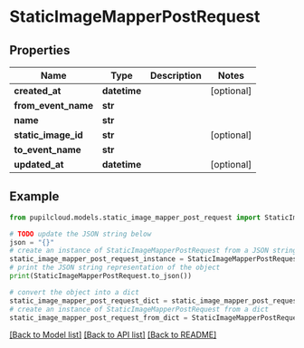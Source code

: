 # StaticImageMapperPostRequest


## Properties

Name | Type | Description | Notes
------------ | ------------- | ------------- | -------------
**created_at** | **datetime** |  | [optional] 
**from_event_name** | **str** |  | 
**name** | **str** |  | 
**static_image_id** | **str** |  | [optional] 
**to_event_name** | **str** |  | 
**updated_at** | **datetime** |  | [optional] 

## Example

```python
from pupilcloud.models.static_image_mapper_post_request import StaticImageMapperPostRequest

# TODO update the JSON string below
json = "{}"
# create an instance of StaticImageMapperPostRequest from a JSON string
static_image_mapper_post_request_instance = StaticImageMapperPostRequest.from_json(json)
# print the JSON string representation of the object
print(StaticImageMapperPostRequest.to_json())

# convert the object into a dict
static_image_mapper_post_request_dict = static_image_mapper_post_request_instance.to_dict()
# create an instance of StaticImageMapperPostRequest from a dict
static_image_mapper_post_request_from_dict = StaticImageMapperPostRequest.from_dict(static_image_mapper_post_request_dict)
```
[[Back to Model list]](../README.md#documentation-for-models) [[Back to API list]](../README.md#documentation-for-api-endpoints) [[Back to README]](../README.md)


